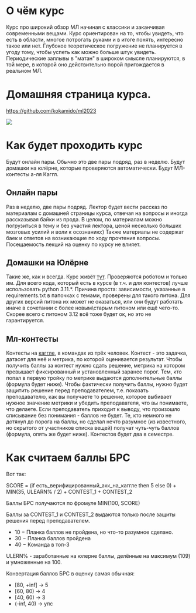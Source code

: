 # О чём курс
Курс про широкий обзор МЛ начиная с классики и заканчивая современными вещами. Курс ориентирован на то, чтобы увидеть, что есть в области, многое потрогать руками и в итоге понять, интересно такое или нет. Глубокое теоретическое погружение не планируется в угоду тому, чтобы успеть как можно больше штук увидеть. Периодические заплывы в "матан" в широком смысле планируются, в той мере, в которой оно действительно порой пригождается в реальном МЛ.

# Домашняя страница курса.

https://github.com/kokamido/ml2023

![](qr_git.png)

# Как будет проходить курс
Будут онлайн пары. Обычно это две пары подряд, раз в неделю. Будут домашки на юлёрне, которые проверяются автоматически. Будут МЛ-контесты а-ля Каггл.

## Онлайн пары
Раз в неделю, две пары подряд. Лектор будет вести рассказ по материалам с домашней страницы курса, отвечая на вопросы и иногда рассказывая байки из прода. В целом, по материалам можно погрузиться в тему и без участия лектора, ценой несколько больших мозговых усилий и воли к осознанию:) Также материалы не содержат баек и ответов на возникающие по ходу прочтения вопросы. Посещаемость лекций на оценку по курсу не влияет.

## Домашки на Юлёрне
Такие же, как и всегда. Курс живёт [тут](https://ulearn.me/course/ml). Проверяются роботом и только им. Для всего кода, который есть в курсе (в т.ч. и для контестов) лучше использовать python 3.11.*. Причина проста: зависимости, указанные в requirements.txt в папочках с темами, проверены для такого питона. Для других версий питона их может не оказаться, или они будут работать иначе в сочетании с более новым\старым питоном или ещё чего-то. Скорее всего с питоном 3.12 всё тоже будет ок, но это не гарантируется. 

## Мл-контесты
Контесты на [каггле](https://www.kaggle.com), в командах из трёх человек. Контест - это задачка, датасет для неё и метрика, по которой оценивается результат. Чтобы получить баллы за контест нужно сдать решение, метрика на котором превышает фиксированный и установленный заранее порог. Тем, кто попал в первую тройку по метрике выдаются дополнительные баллы (формула будет ниже). Чтобы фактически получить баллы, нужно будет защитить решение перед преподавателем, т.е. показать преподавателю, как вы получаете то решение, которое выбивает нужное значение метрики и убедить преподавателя, что вы понимаете, что делаете. Если преподаватель приходит к выводу, что произошло списывание без понимания - баллов не будет. Те, кто немного не дотянул до порога на баллы, но сделал нечто разумное (из известного, но скрытого от участников списка вещей) получат чуть-чуть баллов (формула, опять же будет ниже). Контестов будет два в семестре.

# Как считаем баллы БРС
Вот так:

SCORE = (if есть_верифицированный_акк_на_каггле then 5 else 0) + MIN(35, ULEARN% / 2) + CONTEST_1 + CONTEST_2

Баллы БРС получаются по фромуле MIN(100, SCORE)

Баллы за CONTEST_1 и CONTEST_2 выдаются только после защиты решения перед преподавателем.

* 10 − Планка баллов не пройдена, но что-то разумное сделано.
* 30 − Планка баллов пройдена
* 40 − Команда в топ-3

ULERN% - заработанные на юлерне баллы, делённые на максимум (109) и умноженные на 100.

Конвертация баллов БРС в оценку самая обычная: 
* [80, +inf] -> 5
* [60, 80) -> 4
* [40, 60) -> 3
* (-inf, 40) -> упс
